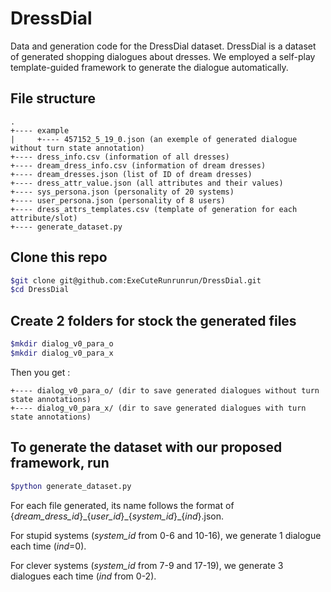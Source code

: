 # DressDial
Data and generation code for the DressDial dataset. DressDial is a dataset of generated shopping dialogues about dresses. 
We employed a self-play template-guided framework to generate the dialogue automatically.

## File structure

```
.
+---- example
|     +---- 457152_5_19_0.json (an exemple of generated dialogue without turn state annotation)
+---- dress_info.csv (information of all dresses)
+---- dream_dress_info.csv (information of dream dresses)
+---- dream_dresses.json (list of ID of dream dresses)
+---- dress_attr_value.json (all attributes and their values)
+---- sys_persona.json (personality of 20 systems)
+---- user_persona.json (personality of 8 users)
+---- dress_attrs_templates.csv (template of generation for each attribute/slot)
+---- generate_dataset.py
```

## Clone this repo

```bash
$git clone git@github.com:ExeCuteRunrunrun/DressDial.git
$cd DressDial
```

## Create 2 folders for stock the generated files

```bash
$mkdir dialog_v0_para_o
$mkdir dialog_v0_para_x
```
Then you get :

```
+---- dialog_v0_para_o/ (dir to save generated dialogues without turn state annotations)
+---- dialog_v0_para_x/ (dir to save generated dialogues with turn state annotations)
```

## To generate the dataset with our proposed framework, run

```bash
$python generate_dataset.py
```

For each file generated, its name follows the format of {*dream_dress_id*}\_{*user_id*}\_{*system_id*}\_{*ind*}.json.

For stupid systems (*system_id* from 0-6 and 10-16), we generate 1 dialogue each time (*ind*=0).

For clever systems (*system_id* from 7-9 and 17-19), we generate 3 dialogues each time (*ind* from 0-2).
